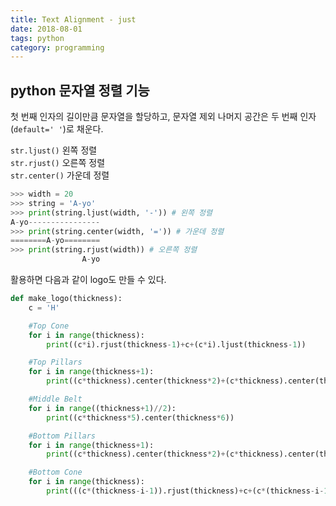```yaml
---
title: Text Alignment - just
date: 2018-08-01
tags: python
category: programming
---
```


## python 문자열 정렬 기능
첫 번째 인자의 길이만큼 문자열을 할당하고, 문자열 제외 나머지 공간은 두 번째 인자(`default=' '`)로 채운다.

`str.ljust()` 왼쪽 정렬 <br>
`str.rjust()` 오른쪽 정렬 <br>
`str.center()` 가운데 정렬 <br>


```python
>>> width = 20
>>> string = 'A-yo'
>>> print(string.ljust(width, '-')) # 왼쪽 정렬
A-yo----------------
>>> print(string.center(width, '=')) # 가운데 정렬
========A-yo========
>>> print(string.rjust(width)) # 오른쪽 정렬
                A-yo

```

활용하면 다음과 같이 logo도 만들 수 있다.

```python
def make_logo(thickness):
    c = 'H'

    #Top Cone
    for i in range(thickness):
        print((c*i).rjust(thickness-1)+c+(c*i).ljust(thickness-1))

    #Top Pillars
    for i in range(thickness+1):
        print((c*thickness).center(thickness*2)+(c*thickness).center(thickness*6))

    #Middle Belt
    for i in range((thickness+1)//2):
        print((c*thickness*5).center(thickness*6))    

    #Bottom Pillars
    for i in range(thickness+1):
        print((c*thickness).center(thickness*2)+(c*thickness).center(thickness*6))    

    #Bottom Cone
    for i in range(thickness):
        print(((c*(thickness-i-1)).rjust(thickness)+c+(c*(thickness-i-1)).ljust(thickness)).rjust(thickness*6))
```
